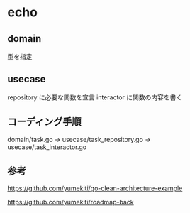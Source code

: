 # echo

## domain

型を指定

## usecase

repository に必要な関数を宣言
interactor に関数の内容を書く

## コーディング手順

domain/task.go -> usecase/task_repository.go -> usecase/task_interactor.go

## 参考

https://github.com/yumekiti/go-clean-architecture-example

https://github.com/yumekiti/roadmap-back
